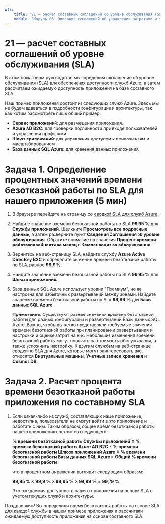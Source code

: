 ```yaml
---
wts:
    title: '21 — расчет составных соглашений об уровне обслуживания (SLA) (5 мин)'
    module: 'Модуль 06. Описание соглашений об управлении затратами и уровне обслуживания Azure'
---
```

# 21 — расчет составных соглашений об уровне обслуживания (SLA)

В этом пошаговом руководстве мы определим соглашение об уровне обслуживания (SLA) для обеспечения доступности служб Azure, а затем рассчитаем ожидаемую доступность приложения на базе составного SLA.

Наш пример приложения состоит из следующих служб Azure. Здесь мы не будем вдаваться в подробности конфигурации и архитектуры, так как хотим рассмотреть лишь общий пример.

+ **Сервис приложений**: для размещения приложения.
+ **Azure AD B2C**: для проверки подлинности при входе пользователей и управления профилями.
+ **Шлюз приложений**: для управления доступом к приложениям и масштабированием. 
+ **База данных SQL Azure**: для хранения данных приложения. 

# Задача 1. Определение процентных значений времени безотказной работы по SLA для нашего приложения (5 мин)

1. В браузере перейдите на страницу со [сводкой SLA для служб Azure](https://azure.microsoft.com/ru-ru/support/legal/sla/summary/).

2. Найдите значение времени безотказной работы по SLA **99,95 %** для **Службы приложений**. Щелкните **Просмотреть все подробные данные**, а затем разверните пункт **Сведения Соглашения об уровне обслуживания**. Обратите внимание на значения **Процент времени работоспособности за месяц** и **Компенсация за обслуживание**.

3. Вернитесь на веб-страницу SLA, найдите службу **Azure Active Directory B2C** и определите значение времени безотказной работы по SLA, равное **99,9 %**. 

4. Найдите значение времени безотказной работы по SLA **99,95 %** для **Шлюза приложений**. 

5. База данных SQL Azure использует уровни "Премиум", но не настроена для избыточных развертываний между зонами. Найдите значение времени безотказной работы по SLA **99,99 %** для **Базы данных SQL Azure**. 

    **Примечание**. Существуют разные значения времени безотказной работы для разных конфигураций и развертываний Базы данных SQL Azure. Важно, чтобы вы четко представляли требуемые значения времени безотказной работы при планировании развертывания и настройки и оценке затрат на них. Небольшие изменения времени безотказной работы могут повлиять на стоимость обслуживания, а также усложнить настройку. К другим службам на веб-странице сводки по SLA для Azure, которые могут заинтересовать вас, относятся **Виртуальные машины**, **Учетные записи хранения** и **Cosmos DB**.

# Задача 2. Расчет процента времени безотказной работы приложения по составному SLA

1. Если какая-либо из служб, составляющих наше приложение, недоступна, пользователи не смогут войти в это приложение и работать с ним. Таким образом, общее время безотказной работы нашего приложения состоит из следующего:

    **% времени безотказной работы Службы приложений** X **% времени безотказной работы Azure AD B2C** X **% времени безотказной работы Шлюза приложений Azure** X **% времени безотказной работы Базы данных SQL Azure** = **Общий % времени безотказной работы**

    что в процентном выражении выглядит следующим образом:

    **99,95 %** X **99,9 %** X **99,95 %** X **99,99 %** = **99,79 %**

    Это ожидаемая доступность нашего приложения на основе SLA с учетом текущих служб и архитектуры.

Поздравляем! Вы определили время безотказной работы на основе SLA для каждой службы в нашем примере приложения и рассчитали ожидаемую доступность приложения на основе составного SLA.